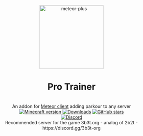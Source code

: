 
<div align="center">
	<img src="https://github.com/Nekiplay/MeteorPlus/assets/35975332/5fa04a11-0de7-4423-8c9d-0b6fe9142df4" alt="meteor-plus" width="200px"/>
	<h1>Pro Trainer</h1>
	<br>
		An addon for <a href="https://github.com/MeteorDevelopment/meteor-client">Meteor client</a> adding parkour to any server
	<br>
	<a href="https://www.minecraft.net/"><img src="https://img.shields.io/badge/minecraft%20version-1.21.1-brightgreen" alt="Minecraft version"/></a>
	<a href="https://github.com/Nekiplay/MeteorClientPlus/releases"><img src="https://img.shields.io/github/downloads/MeteorClientPlus/ProTrainer/total" alt="Downloads"/></a>
	<a href="https://github.com/Nekiplay/MeteorClientPlus/stargazers"><img src="https://badgen.net/github/stars/MeteorClientPlus/ProTrainer" alt="GitHub stars"/></a>
	<br>
	<a href="https://discord.gg/N3gqYc7GRS"><img src="https://img.shields.io/badge/support/help/issues-discord-brightgreen" alt="Discord"/></a>
	<br>
	Recommended server for the game
3b3t.org - analog of 2b2t - https://discord.gg/3b3t-org
</div>
